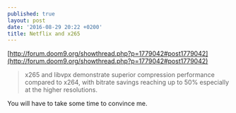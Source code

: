 ```yaml
---
published: true
layout: post
date: '2016-08-29 20:22 +0200'
title: Netflix and x265
---
```

[http://forum.doom9.org/showthread.php?p=1779042#post1779042](http://forum.doom9.org/showthread.php?p=1779042#post1779042)

> x265 and libvpx demonstrate superior compression performance compared to x264, with bitrate savings reaching up to 50% especially at the higher resolutions.

You will have to take some time to convince me.